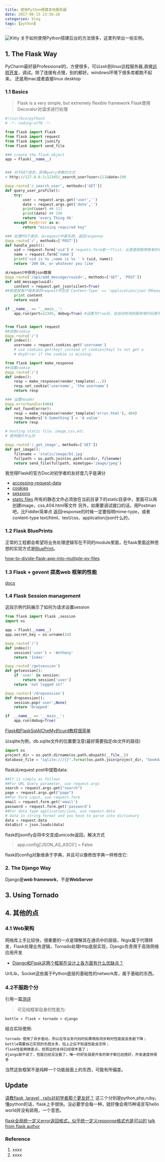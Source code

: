 ```yaml
---
title: 使用Python搭建本地服务器
date: 2017-06-15 23:56:26
categories: blog
tags: [python]
---
```


![Kitty](https://api1.reindeer36.shop/static/imgs/c6dd030bf8cc75628fce3aec8216ba52.jpg)
关于如何使用Python搭建后台的方法很多，这里列举出一些实例。<!--more-->

## 1. The Flask Way
PyCharm最好装Professional的，方便很多，可以ssh到linux远程服务器,直接[远程开发](http://blog.csdn.net/zhaihaifei/article/details/53691873)，调试。除了连接有点慢，别的都好。windows环境下很多库都跑不起来。
还是用mac或者直接linux desktop

### 1.1 Basics
> Flask is a very simple, but extremely flexible framework Flask使用Decorator对请求进行处理


```Python
#!/usr/bin/python3
# -*- coding:utf8 -*-

from flask import Flask
from flask import request
from flask import jsonify
from flask import send_file

### create the flask object
app = Flask(__name__)


### 对于GET请求，获得query参数的方式
> http://127.0.0.1:12345/_search_user?user=111&date=190

@app.route('/_search_user', methods=['GET'])
def query_user_profile():
    try:
        user = request.args.get('user','')
        date = request.args.get('date','')
        print(user) ## 111
        print(date) ## 190
        return 'every Thing Ok'
    except KeyError as e:
        return "missing required key"

### 处理POST请求，从request中拿东西，返回response
@app.route('/', methods=['POST'])
def handle_post():
    uid = request.form['uid'] # requets.form是一个list，从里面获取想表单的参数
    name = request.form['name']
    print('uid is %s ,name is %s ' % (uid, name))
    return '200 Ok, or whatever you like'

从request中获得json数据
@app.route('/api/add_message/<uuid>', methods=['GET', 'POST'])
def add_message(uuid):
    content = request.get_json(silent=True) 
##前提是客户端发来的request中包含'Content-Type' == 'application/json'的header    
    print content
    return uuid   

if __name__ == '__main__':
    app.run(port=12345, debug=True) #设置为True后，会自动检测到服务端代码更改并reload，出错了也会给client返回实际的错误堆栈， 生产环境不要打开Debug 。


from flask import request
##读取cookie
@app.route('/')
def index():
    username = request.cookies.get('username')
    # use cookies.get(key) instead of cookies[key] to not get a
    # KeyError if the cookie is missing.

from flask import make_response
##设置cookie
@app.route('/')
def index():
    resp = make_response(render_template(...))
    resp.set_cookie('username', 'the username')
    return resp

### 设置header
@app.errorhandler(404)
def not_found(error):
    resp = make_response(render_template('error.html'), 404)
    resp.headers['X-Something'] = 'A value'
    return resp

# hosting static file，image,css,etc
# 提供图片什么的

@app.route('/_get_image', methods=['GET'])
def get_image():
    filename = 'static/image/b1.jpg'
    fullpath = os.path.join(os.path.curdir, filename)
    return send_file(fullpath, mimetype='image/jpeg')
```

我觉得Flask的官方Doc对初学者的友好度几乎是满分
- [accessing-request-data](http://flask.pocoo.org/docs/0.12/quickstart/#accessing-request-data)
- [cookies](http://flask.pocoo.org/docs/0.12/quickstart/#cookies)
- [sessions](http://flask.pocoo.org/docs/0.12/quickstart/#sessions)
- [static files](http://flask.pocoo.org/docs/0.12/quickstart/#static-files)
所有的静态文件必须放在当前目录下的static目录中，里面可以再创建image，css,404.html等文件
另外，如果要调试接口的话，用Postman吧，比Fiddler简单点
返回response的时候一定要指明mime-type，或者content-type
text/html、text/css、application/json什么的，

### 1.2 Flask BluePrints
正常的工程都会希望将业务处理逻辑写在不同的module里面，在flask里面这种思想的实现方式是[BluePrint](http://flask.pocoo.org/docs/1.0/blueprints/#blueprints)。

[how-to-divide-flask-app-into-multiple-py-files](https://stackoverflow.com/questions/11994325/how-to-divide-flask-app-into-multiple-py-files)

### 1.3 Flask + gevent 提高web 框架的性能
[docs](http://flask.pocoo.org/docs/0.12/deploying/wsgi-standalone/)

### 1.4 Flask Session management
这段示例代码展示了如何为请求设置session
```python
from flask import Flask ,session
import os

app = Flask(__name__)
app.secret_key = os.urname(24)

@app.route('/')
def index():
    session('user') = 'Anthony'
    return 'Index'

@app.route('/getsession')
def getsession():
    if 'user' in session:
        return session['user']
    return 'not logged in!'

@app.router('/dropsession')
def dropsession():
    session.pop('user',None)
    return 'Dropped'

if  __name__ == '__main__':
    app.run(debug=True)
```

[Flask和FlaskSqlAlCheMy的curd教程很简单](https://www.codementor.io/garethdwyer/building-a-crud-application-with-flask-and-sqlalchemy-dm3wv7yu2)

以sqlite为例，db.sqlite文件的位置要注意(最好需要指定db文件的路径)
```python
import os
project_dir = os.path.dirname(os.path.abspath(__file__))
database_file = "sqlite:///{}".format(os.path.join(project_dir, "bookdatabase.db"))
```

flask从request post中提取data:
```python
##It is simply as follows
##For URL Query parameter, use request.args
search = request.args.get("search")
page = request.args.get("page")
##For Form input, use request.form
email = request.form.get('email')
password = request.form.get('password')
##For data type application/json, use request.data
# data in string format and you have to parse into dictionary
data = request.data
dataDict = json.loads(data)
```

flask的jsonify会将中文变成unicode返回，解决方式
> app.config['JSON_AS_ASCII'] = False

flask的config对象继承于字典，并且可以像修改字典一样修改它:

### 2. The Django Way
Django是**web framework**，不是**WebServer**


## 3. Using Tornado

## 4. 其他的点
### 4.1 Web架构
网络库上手比较快，很重要的一点是理解其在通讯中的层级，Nigix属于代理转发，Flask处理业务逻辑，Tornado处理Http底层实现，Django负责用于高效网络应用开发
 - [Django和Flask这两个框架在设计上各方面有什么优缺点？
](https://www.zhihu.com/question/41564604)


UrlLib，Socket这些属于Python底层的基础性的network库，属于基础的东西。

### 4.2不服跑个分
引用一篇[测评](http://www.vimer.cn/archives/2926.html)
>可见纯框架自身的性能为:

    bottle > flask > tornado > django

结合实际使用:

    tornado 使用了异步驱动，所以在写业务代码时如果稍有同步耗时性能就会急剧下降；
    bottle需要自己实现的东西太多，加上之后不知道性能会怎样；
    flask性能稍微差点，但周边的支持已经很丰富了；
    django就不说了，性能已经没法看了，唯一的好处就是开发的架子都已经搭好，开发速度快很多
当然这些框架不是纯粹一个功能层面上的东西，可能有所偏差。



## Update
[请教flask ,laravel , rails对初学者那个更友好？](https://segmentfault.com/q/1010000003799544)
这三个分别是python,php,ruby。懂python的话，flask上手很快。没必要学会每一种，就好像会用15种语言写hello world并没有卵用，一个意思。

[flask全局统一定义error返回格式，似乎统一定义response格式也是可以的](http://chuangyiji.com/archives/1271)
[talk from flask author](https://speakerdeck.com/mitsuhiko/advanced-flask-patterns-1)

### Reference
1. xxxx
2. xxxx
